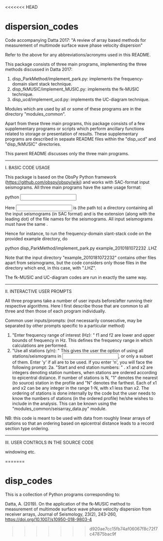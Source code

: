 <<<<<<< HEAD
# dispersion_codes
Code accompanying Datta 2017: "A review of array based methods for measurement of multimode surface wave phase velocity dispersion"

Refer to the above for any abbreviations/acronyms used in this README.

This package consists of three main programs, implementing the three methods discussed in Datta 2017:

1. disp_ParkMethod/implement_park.py: implements the frequency-domain slant stack technique.
2. disp_fkMUSIC/implement_MUSIC.py: implements the fk-MUSIC technique.
3. disp_ucd/implement_ucd.py: implements the UC-diagram technique.

Modules which are used by all or some of these programs are in the directory "modules_common".

Apart from these three main programs, this package consists of a few supplementary programs or scripts which perform ancillary functions related to storage or presentation of results. These supplementary programs are described in sepaate README files within the "disp_ucd" and "disp_fkMUSIC" directories.

This parent README discusses only the three main programs.

**********************************************************************************************
I. BASIC CODE USAGE

This package is based on the ObsPy Python framework (https://github.com/obspy/obspy/wiki) and works with SAC-format input seismograms. All three main programs have the same usage format:

python <name of program> <input dir> <file ext>

Here <input dir> is (the path to) a directory containing all the input seismograms (in SAC format) and <file ext> is the extension (along with the leading dot) of the file names for the seismograms. All input seismograms must have the same <file ext>.

Hence for instance, to run the frequency-domain slant-stack code on the provided example directory, do

python disp_ParkMethod/implement_park.py example_2010181072232 .LHZ

Note that the input directory "example_2010181072232" contains other files apart from seismograms, but the code considers only those files in the directory which end, in this case, with ".LHZ".

The fk-MUSIC and UC-diagram codes are run in exactly the same way.

**********************************************************************************************
II. INTERACTIVE USER PROMPTS

All three programs take a number of user inputs before/after running their respective algorithms. Here I first describe those that are common to all three and then those of each program individually.

Common user inputs/prompts:
(not necessarily consecutive, may be separated by other prompts specific to a particular method)

1. "Enter frequency range of interest (Hz): " <f1 f2> f1 and f2 are lower and upper bounds of frequency in Hz. This defines the frequency range in which calculations are performed.
2. "Use all stations (y/n): " This gives the user the option of using all stations/seismograms in <input dir>, or only a subset of them. Enter 'y' if all are to be used. If you enter 'n', you will face the following prompt:
	2a. "Start and end station numbers: " <x1 x2>. x1 and x2 are integers denoting station numbers, when stations are ordered according to epicentral distance. If number of stations is N, "1" denotes the nearest (to source) station in the profile and "N" denotes the farthest. Each of x1 and x2 can be any integer in the range 1-N, with x1 less than x2. The ordering of stations is done internally by the code but the user needs to know the numbers of stations (in the ordered profile) he/she wishes to include in the analysis. This can be known using the "modules_common/seisarray_data.py" module.

NB: this code is meant to be used with data from roughly linear arrays of stations so that an ordering based on epicentral distance leads to a record section type ordering.

**********************************************************************************************
III. USER CONTROLS IN THE SOURCE CODE

windowing etc.


=======
# disp_codes
This is a collection of Python programs corresponding to:

Datta, A. (2019). On the application of the fk-MUSIC method to measurement of multimode surface wave phase velocity dispersion
from receiver arrays, Journal of Seismology, 23(2), 243-260, https://doi.org/10.1007/s10950-018-9803-4
>>>>>>> d920ae7cc15fb74af06067f8c72f7c47875bac9f
